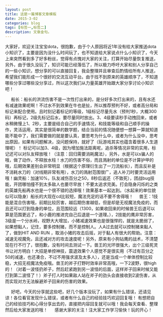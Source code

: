```yaml
---
layout: post
title: 这是一篇博客文章模板
date: 2015-3-02
categories: blog
tags: [标签一,标签二]
description: 文章金句。
---
```


大家好，欢迎关注宝宝dota，很抱歉，由于个人原因将近1年没有给大家推送dota小知识了，主要是因为没什么时间玩了，也不知道给大家说点什么小知识了，今天上来突然看到多了好多粉丝，觉得有点愧对大家的关注，打算开始尽量恢复推送，另外，由于很久没玩了，知识可能已经落伍了，所以极力呼吁大家和别人分享自己的一些小知识，想分享的可以直接回复，我会整理并且审查后酌情给所有人推送，希望我们能形成一个很好的交流互动平台。由于找不到原来的英雄顺序了，不知道哪些分享过哪些没分享过，所以这次我们从力量英雄开始跟大家分享讨论小知识吧！

     船长：船长的洪流伤害不是一次性打出来的，是分好多次打出来的，且有水还有减速效果呢啊！不过水不到效果在牛也是扯，所以推荐预判不好，或者高分局和标记来配合使用。且时刻记着标记的等级，1级标记尽量先水（预判1秒，大概300码）再标记，2级先标记后水，要尽量同时放出。3、4级要读秒手动拽回来，或者水稍微慢上1、2秒，主要是结合自己的手速情况，和技能等级和自己顺手的操作，灵活运用，其实是很简单的数学题，结合当前的情况随便想一想算一算就知道能不能中了，我们需要做的就是要认真，要思考为什么中，或者为什么没中，思考出原因，如果有问题解决，没问题保持，就好了（玩游戏其实也蕴含着很多人生道理呢）！ 标记可以加3、4级，因为增加施法距离呢，追杀等情况非常的实用，标记还可以对队友释放哦！（注意：回归需要消耗魔法），另外，水是可以s骗人的哦，做了动作，不释放水柱！水刀的伤害不俗，而且溅射的单位是不计算护甲的哦，后期效果差别会非常明显（根据这个原理衍生出了一刀流船长），而且反补是不消耗水刀的（对线期非常有用），水刀的溅射范围很广，追人补刀时要灵活运用哦！幽灵船：加速10%，队友减伤百分之50，8秒后返还（不致死），团战bug技能，开团哪怕撞不到太多敌人也要尽早放！不要太追求完美。打会隐身闪烁的之类的英雄先船再水也是一个很不错的选择哦！效果基本一起达到。（水起来的单位貌似可以隐身）船长的大现在cd比较短，魔法充足的话不要不舍得哦！
    兽王：1技能是混合伤害哦，前期比较厉害，越后期伤害越低，但是却是无视魔法免疫的，而且还可以打到隐身的单位，且范围较远（1300，如果收回来的时候兽王后退可以算是范围更远了，和小鹿的推进完自己后退是一个道理。），2技能的鹰非常厉害，3级是一个分水岭，视野大大增加，小猪减速效果也是很强悍的，就是太脆弱了，如果想黏人，记住，要多控制猪，而不是控制人。人A过去就可以控制猪来黏人了，做到HIT AND RUN ，取消小猪的攻击后摇，对于黏人有很大的帮助。注意：减速无视魔免，且还减对方的攻击速度呢！另外，原来有小狗钻鹰的战术，不清楚现在行不行了，很抱歉，没有时间去测试一下。兽王的光环很强大，出个三级死灵书让对方明白！大招是单控神技，震退效果个人感觉不是很实用（不过有百分之50的减速，也还凑合，不过不用强求波及太多人），还是当成一个单体控制比较稳，大招无视魔法免疫哦。兽王的斧子打野时效率非常高哦，一下2波野，很high的！（对着一波怪扔斧子，然后赶紧跑到另一波怪的后面，这样斧子回来时候又能打到第二波怪了！）斧子打人时如果敌人站在斧子的劲头会直接收到2波伤害，从而实现对方无法躲避斧子回来的伤害的效果。

     好吧，今天的分享就这些吧，好几个版本没玩了，如果有什么错误，还请见谅！各位看官发现什么错误，或者有什么自己的经验技巧欢迎回复哦！
有想把自己的经验技巧和心得分享出去的，直接把内容回复就可以哦！我会每天查看、整理然后给大家发送的哦！
     感谢大家的关注！注大家工作学习愉快！玩的开心！












